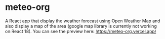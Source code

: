 # meteo-org

A React app that display the weather forecast using Open Weather Map and also display a map of the area (google map library is currently not working on React 18). You can see the preview here: https://meteo-org.vercel.app/
